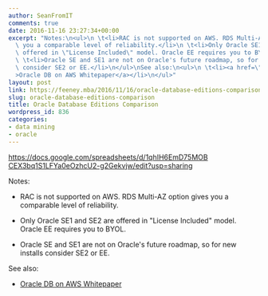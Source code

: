 ```yaml
---
author: SeanFromIT
comments: true
date: 2016-11-16 23:27:34+00:00
excerpt: "Notes:\n<ul>\n \t<li>RAC is not supported on AWS. RDS Multi-AZ option gives\
  \ you a comparable level of reliability.</li>\n \t<li>Only Oracle SE1 and SE2 are\
  \ offered in \"License Included\" model. Oracle EE requires you to BYOL.</li>\n\
  \ \t<li>Oracle SE and SE1 are not on Oracle's future roadmap, so for new installs\
  \ consider SE2 or EE.</li>\n</ul>\nSee also:\n<ul>\n \t<li><a href=\"https://d0.awsstatic.com/whitepapers/aws-rdbms-oracle.pdf\"\
  >Oracle DB on AWS Whitepaper</a></li>\n</ul>"
layout: post
link: https://feeney.mba/2016/11/16/oracle-database-editions-comparison/
slug: oracle-database-editions-comparison
title: Oracle Database Editions Comparison
wordpress_id: 836
categories:
- data mining
- oracle
---
```


[https://docs.google.com/spreadsheets/d/1qhIH6EmD75MOB  
CEX3bq1S1LFYa0eOzhcU2-g2Gekvjw/edit?usp=sharing](https://docs.google.com/spreadsheets/d/1qhIH6EmD75MOBCEX3bq1S1LFYa0eOzhcU2-g2Gekvjw/edit?usp=sharing)

Notes:



 	
  * RAC is not supported on AWS. RDS Multi-AZ option gives you a comparable level of reliability.

 	
  * Only Oracle SE1 and SE2 are offered in "License Included" model. Oracle EE requires you to BYOL.

 	
  * Oracle SE and SE1 are not on Oracle's future roadmap, so for new installs consider SE2 or EE.


See also:

 	
  * [Oracle DB on AWS Whitepaper](https://d0.awsstatic.com/whitepapers/aws-rdbms-oracle.pdf)


